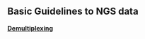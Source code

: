 ## Basic Guidelines to NGS data

[**Demultiplexing**](https://github.com/tschauer/GuideLines/blob/master/DemultiplexingCommandLine.html)

